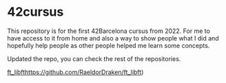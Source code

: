 # 42cursus
This repository is for the first 42Barcelona cursus from 2022. For me to have access to it from home and also a way to show people what I did and hopefully help people as other people helped me learn some concepts.

Updated the repo, you can check the rest of the repositories.

[ft_libft](https://github.com/RaeldorDraken/ft_libft)https://github.com/RaeldorDraken/ft_libft)
